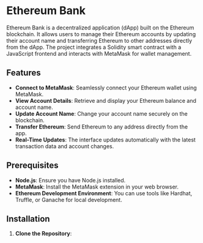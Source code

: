 # Ethereum Bank

Ethereum Bank is a decentralized application (dApp) built on the Ethereum blockchain. It allows users to manage their Ethereum accounts by updating their account name and transferring Ethereum to other addresses directly from the dApp. The project integrates a Solidity smart contract with a JavaScript frontend and interacts with MetaMask for wallet management.

## Features

- **Connect to MetaMask**: Seamlessly connect your Ethereum wallet using MetaMask.
- **View Account Details**: Retrieve and display your Ethereum balance and account name.
- **Update Account Name**: Change your account name securely on the blockchain.
- **Transfer Ethereum**: Send Ethereum to any address directly from the app.
- **Real-Time Updates**: The interface updates automatically with the latest transaction data and account changes.

## Prerequisites

- **Node.js**: Ensure you have Node.js installed.
- **MetaMask**: Install the MetaMask extension in your web browser.
- **Ethereum Development Environment**: You can use tools like Hardhat, Truffle, or Ganache for local development.

## Installation

1. **Clone the Repository**:
   
